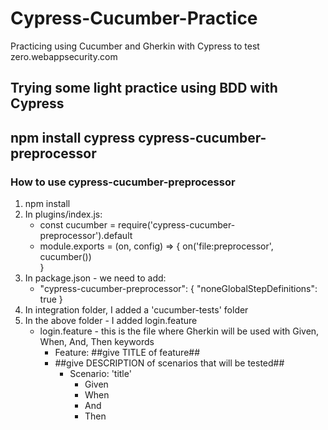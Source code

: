 # Cypress-Cucumber-Practice

Practicing using Cucumber and Gherkin with Cypress to test zero.webappsecurity.com

## Trying some light practice using BDD with Cypress

## npm install cypress cypress-cucumber-preprocessor

### How to use cypress-cucumber-preprocessor

1. npm install
2. In plugins/index.js:
    - const cucumber = require('cypress-cucumber-preprocessor').default
    - module.exports = (on, config) => {
      on('file:preprocessor', cucumber())  
      }
3. In package.json - we need to add:
    - "cypress-cucumber-preprocessor": {
      "noneGlobalStepDefinitions": true
      }
4. In integration folder, I added a 'cucumber-tests' folder
5. In the above folder - I added login.feature
    - login.feature - this is the file where Gherkin will be used with Given, When, And, Then keywords
        - Feature: ##give TITLE of feature##
        - ##give DESCRIPTION of scenarios that will be tested##
            - Scenario: 'title'
                - Given
                - When
                - And
                - Then
